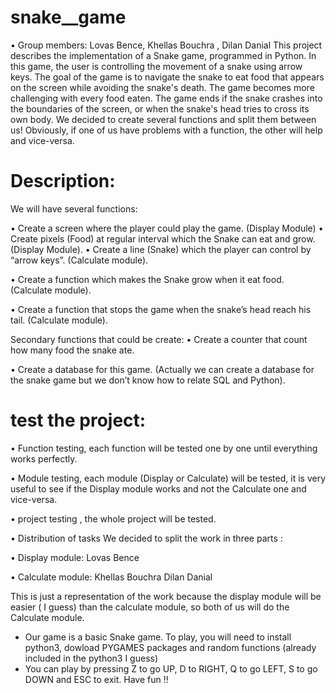 # snake__game
•	Group members: Lovas Bence, Khellas Bouchra , Dilan Danial
This project describes the implementation of a Snake game, programmed in Python. In this game, the user is controlling the movement of a snake using arrow keys. The goal of the game is to navigate the snake to eat food that appears on the screen while avoiding the snake's death. The game becomes more challenging with every food eaten. The game ends if the snake crashes into the boundaries of the screen, or when the snake's head tries to cross its own body.
We decided to create several functions and split them between us! Obviously, if one of us have problems with a function, the other will help and vice-versa.
#	Description:
We will have several functions: 

•	Create a screen where the player could play the game. (Display Module)
•	Create pixels (Food) at regular interval which the Snake can eat and grow. (Display Module).
•	Create a line (Snake) which the player can control by “arrow keys”. (Calculate module).

•	Create a function which makes the Snake grow when it eat food. (Calculate module).

•	Create a function that stops the game when the snake’s head reach his tail. (Calculate module).

Secondary functions that could be create: 
•	Create a counter that count how many food the snake ate.

•	Create a database for this game. (Actually we can create a database for the snake game but we don’t know how to relate SQL and Python).

#	test the  project:
•	Function testing, each function will be tested one by one until everything works perfectly.

•	Module testing, each module (Display or Calculate) will be tested, it is very useful to see if the Display module works and not the Calculate one and vice-versa.

•	project testing , the whole project will be tested.

•	Distribution of tasks
We decided to split the work in three parts : 

•	Display module: Lovas Bence 

•	Calculate module: Khellas Bouchra Dilan Danial 

This is just a representation of the work because the display module will be easier ( I guess) than the calculate module, so both of us will do the Calculate module.

- Our game is a basic Snake game. To play, you will need to install python3, dowload PYGAMES packages and random functions (already included in the python3 I guess)
- You can play by pressing Z to go UP, D to RIGHT, Q to go LEFT, S to go DOWN and ESC to exit. Have fun !!
